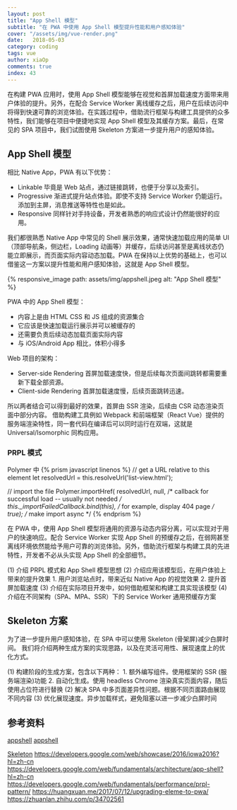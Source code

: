 ```yaml
---
layout: post
title: "App Shell 模型"
subtitle: "在 PWA 中使用 App Shell 模型提升性能和用户感知体验"
cover: "/assets/img/vue-render.png"
date:   2018-05-03
category: coding
tags: vue
author: xiaOp
comments: true
index: 43
---
```


在构建 PWA 应用时，使用 App Shell 模型能够在视觉和首屏加载速度方面带来用户体验的提升。另外，在配合 Service Worker 离线缓存之后，用户在后续访问中将得到快速可靠的浏览体验。在实践过程中，借助流行框架与构建工具提供的众多特性，我们能够在项目中便捷地实现 App Shell 模型及其缓存方案。最后，在常见的 SPA 项目中，我们试图使用 Skeleton 方案进一步提升用户的感知体验。

## App Shell 模型

相比 Native App，PWA 有以下优势：
* Linkable 毕竟是 Web 站点，通过链接跳转，也便于分享以及索引。
* Progressive 渐进式提升站点体验。即使不支持 Service Worker 仍能运行。添加到主屏，消息推送等特性也是如此。
* Responsive 同样针对手持设备，开发者熟悉的响应式设计仍然能很好的应用。

我们都很熟悉 Native App 中常见的 Shell 展示效果，通常快速加载应用的简单 UI （顶部导航条，侧边栏，Loading 动画等）并缓存，后续访问甚至是离线状态仍能立即展示，而页面实际内容动态加载。PWA 在保持以上优势的基础上，也可以借鉴这一方案以提升性能和用户感知体验，这就是 App Shell 模型。

{% responsive_image path: assets/img/appshell.jpeg alt: "App Shell 模型" %}

PWA 中的 App Shell 模型：
* 内容上是由 HTML CSS 和 JS 组成的资源集合
* 它应该是快速加载运行展示并可以被缓存的
* 还需要负责后续动态加载页面实际内容
* 与 iOS/Android App 相比，体积小得多

Web 项目的架构：
* Server-side Rendering 首屏加载速度快，但是后续每次页面间跳转都需要重新下载全部资源。
* Client-side Rendering 首屏加载速度慢，后续页面跳转迅速。

所以两者结合可以得到最好的效果，首屏由 SSR 渲染，后续由 CSR 动态渲染页面中部分内容。
借助构建工具例如 Webpack 和前端框架（React Vue）提供的服务端渲染特性，同一套代码在编译后可以同时运行在双端，这就是 Universal/Isomorphic 同构应用。

### PRPL 模式

Polymer 中
{% prism javascript linenos %}
// get a URL relative to this element
let resolvedUrl = this.resolveUrl('list-view.html');

// import the file
Polymer.importHref(
    resolvedUrl,
    null,  /* callback for successful load -- usually not needed */
    this._importFailedCallback.bind(this), /* for example, display 404 page */
    true); /* make import async */
{% endprism %}

在 PWA 中，使用 App Shell 模型将通用的资源与动态内容分离，可以实现对于用户的快速响应。配合 Service Worker 实现 App Shell 的预缓存之后，在弱网甚至离线环境依然能给予用户可靠的浏览体验。另外，借助流行框架与构建工具的先进特性，开发者不必从头实现 App Shell 的全部细节。

(1) 介绍 PRPL 模式和 App Shell 模型思想
(2) 介绍应用该模型后，在用户体验上带来的提升效果
    1. 用户浏览站点时，带来近似 Native App 的视觉效果
    2. 提升首屏加载速度
(3) 介绍在实际项目开发中，如何借助框架和构建工具实现该模型
(4) 介绍在不同架构（SPA、MPA、SSR）下的 Service Worker 通用预缓存方案

## Skeleton 方案

为了进一步提升用户感知体验，在 SPA 中可以使用 Skeleton (骨架屏)减少白屏时间。
我们将介绍两种生成方案的实现思路，以及在灵活可用性、展现速度上的优化方式。

(1) 构建阶段的生成方案，包含以下两种：
    1. 额外编写组件。使用框架的 SSR (服务端渲染)功能
    2. 自动化生成。使用 headless Chrome 渲染真实页面内容，随后使用占位符进行替换
(2) 解决 SPA 中多页面差异性问题。根据不同页面路由展现不同内容
(3) 优化展现速度。异步加载样式，避免阻塞以进一步减少白屏时间

## 参考资料

[](https://developer.mozilla.org/en-US/Apps/Progressive/App_structure)
[appshell](https://www.youtube.com/watch?v=QhUzmR8eZAo)
[appshell](https://medium.com/google-developers/instant-loading-web-apps-with-an-application-shell-architecture-7c0c2f10c73)

[Skeleton](https://medium.com/@owencm/reactive-web-design-the-secret-to-building-web-apps-that-feel-amazing-b5cbfe9b7c50)
https://developers.google.com/web/showcase/2016/iowa2016?hl=zh-cn
https://developers.google.com/web/fundamentals/architecture/app-shell?hl=zh-cn
https://developers.google.com/web/fundamentals/performance/prpl-pattern/
https://huangxuan.me/2017/07/12/upgrading-eleme-to-pwa/
https://zhuanlan.zhihu.com/p/34702561